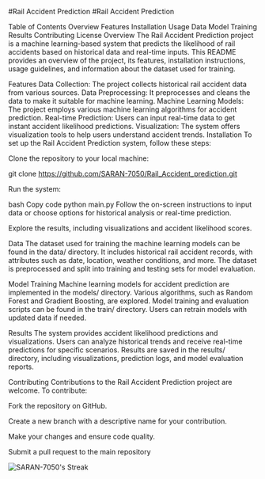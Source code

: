 #Rail Accident Prediction
#Rail Accident Prediction

Table of Contents
Overview
Features
Installation
Usage
Data
Model Training
Results
Contributing
License
Overview
The Rail Accident Prediction project is a machine learning-based system that predicts the likelihood of rail accidents based on historical data and real-time inputs. This README provides an overview of the project, its features, installation instructions, usage guidelines, and information about the dataset used for training.

Features
Data Collection: The project collects historical rail accident data from various sources.
Data Preprocessing: It preprocesses and cleans the data to make it suitable for machine learning.
Machine Learning Models: The project employs various machine learning algorithms for accident prediction.
Real-time Prediction: Users can input real-time data to get instant accident likelihood predictions.
Visualization: The system offers visualization tools to help users understand accident trends.
Installation
To set up the Rail Accident Prediction system, follow these steps:

Clone the repository to your local machine:

git clone https://github.com/SARAN-7050/Rail_Accident_prediction.git

Run the system:

bash
Copy code
python main.py
Follow the on-screen instructions to input data or choose options for historical analysis or real-time prediction.

Explore the results, including visualizations and accident likelihood scores.

Data
The dataset used for training the machine learning models can be found in the data/ directory. It includes historical rail accident records, with attributes such as date, location, weather conditions, and more. The dataset is preprocessed and split into training and testing sets for model evaluation.

Model Training
Machine learning models for accident prediction are implemented in the models/ directory. Various algorithms, such as Random Forest and Gradient Boosting, are explored. Model training and evaluation scripts can be found in the train/ directory. Users can retrain models with updated data if needed.

Results
The system provides accident likelihood predictions and visualizations. Users can analyze historical trends and receive real-time predictions for specific scenarios. Results are saved in the results/ directory, including visualizations, prediction logs, and model evaluation reports.

Contributing
Contributions to the Rail Accident Prediction project are welcome. To contribute:

Fork the repository on GitHub.

Create a new branch with a descriptive name for your contribution.

Make your changes and ensure code quality.

Submit a pull request to the main repository




![SARAN-7050's Streak](https://github-readme-streak-stats.herokuapp.com/?user=SARAN-7050&theme=shades-of-purple&hide_border=false)

